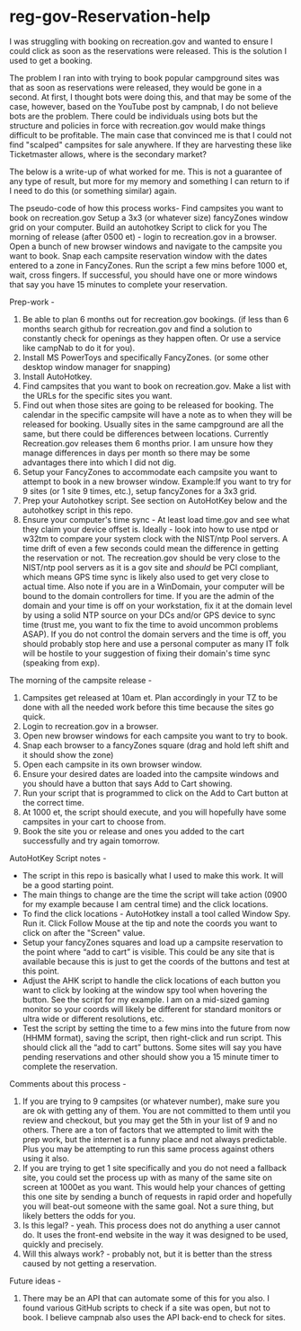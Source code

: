 # reg-gov-Reservation-help
I was struggling with booking on recreation.gov and wanted to ensure I could click as soon as the reservations were released.  This is the solution I used to get a booking.

The problem I ran into with trying to book popular campground sites was that as soon as reservations were released, they would be gone in a second.  At first, I thought bots were doing this, and that may be some of the case, however, based on the YouTube post by campnab, I do not believe bots are the problem.  There could be individuals using bots but the structure and policies in force with recreation.gov would make things difficult to be profitable.  The main case that convinced me is that I could not find "scalped" campsites for sale anywhere.  If they are harvesting these like Ticketmaster allows, where is the secondary market?  


The below is a write-up of what worked for me.  This is not a guarantee of any type of result, but more for my memory and something I can return to if I need to do this (or something similar) again.  


The pseudo-code of how this process works- 
  Find campsites you want to book on recreation.gov
  Setup a 3x3 (or whatever size) fancyZones window grid on your computer.
  Build an autohotkey Script to click for you
  The morning of release (after 0500 et) - login to recreation.gov in a browser.  Open a bunch of new browser windows and navigate to the campsite you want to book.  Snap each campsite reservation window with the dates entered to a zone in FancyZones.
  Run the script a few mins before 1000 et, wait, cross fingers.  If successful, you should have one or more windows that say you have 15 minutes to complete your reservation.


Prep-work - 
1. Be able to plan 6 months out for recreation.gov bookings.  (if less than 6 months search github for recreation.gov and find a solution to constantly check for openings as they happen often.  Or use a service like campNab to do it for you).
2. Install MS PowerToys and specifically FancyZones.  (or some other desktop window manager for snapping)
3. Install AutoHotkey.
4. Find campsites that you want to book on recreation.gov.  Make a list with the URLs for the specific sites you want.
5. Find out when those sites are going to be released for booking. The calendar in the specific campsite will have a note as to when they will be released for booking.  Usually sites in the same campground are all the same, but there could be differences between locations.  Currently Recreation.gov releases them 6 months prior.  I am unsure how they manage differences in days per month so there may be some advantages there into which I did not dig.
6. Setup your FancyZones to accommodate each campsite you want to attempt to book in a new browser window.  Example:If you want to try for 9 sites (or 1 site 9 times, etc.), setup fancyZones for a 3x3 grid.
7. Prep your Autohotkey script.  See section on AutoHotKey below and the autohotkey script in this repo.
8. Ensure your computer's time sync - At least load time.gov and see what they claim your device offset is.  Ideally - look into how to use ntpd or w32tm to compare your system clock with the NIST/ntp Pool servers.  A time drift of even a few seconds could mean the difference in getting the reservation or not.  The recreation.gov should be very close to the NIST/ntp pool servers as it is a gov site and *should* be PCI compliant, which means GPS time sync is likely also used to get very close to actual time.  Also note if you are in a WinDomain, your computer will be bound to the domain controllers for time.  If you are the admin of the domain and your time is off on your workstation, fix it at the domain level by using a solid NTP source on your DCs and/or GPS device to sync time (trust me, you want to fix the time to avoid uncommon problems ASAP).  If you do not control the domain servers and the time is off, you should probably stop here and use a personal computer as many IT folk will be hostile to your suggestion of fixing their domain's time sync (speaking from exp).


The morning of the campsite release - 
1. Campsites get released at 10am et.  Plan accordingly in your TZ to be done with all the needed work before this time because the sites go quick.
2. Login to recreation.gov in a browser.
3. Open new browser windows for each campsite you want to try to book.
4. Snap each browser to a fancyZones square (drag and hold left shift and it should show the zone)
5. Open each campsite in its own browser window.  
6. Ensure your desired dates are loaded into the campsite windows and you should have a button that says Add to Cart showing.
7. Run your script that is programmed to click on the Add to Cart button at the correct time.  
8. At 1000 et, the script should execute, and you will hopefully have some campsites in your cart to choose from.
9. Book the site you or release and ones you added to the cart successfully and try again tomorrow.


AutoHotKey Script notes - 
- The script in this repo is basically what I used to make this work.  It will be a good starting point.  
- The main things to change are the time the script will take action (0900 for my example because I am central time) and the click locations.
- To find the click locations - AutoHotkey install a tool called Window Spy.  Run it.  Click Follow Mouse at the tip and note the coords you want to click on after the "Screen" value.
- Setup your fancyZones squares and load up a campsite reservation to the point where “add to cart” is visible.  This could be any site that is available because this is just to get the coords of the buttons and test at this point.  
- Adjust the AHK script to handle the click locations of each button you want to click by looking at the window spy tool when hovering the button.  See the script for my example.  I am on a mid-sized gaming monitor so your coords will likely be different for standard monitors or ultra wide or different resolutions, etc.  
- Test the script by setting the time to a few mins into the future from now (HHMM format), saving the script, then right-click and run script.  This should click all the “add to cart” buttons.  Some sites will say you have pending reservations and other should show you a 15 minute timer to complete the reservation.  


Comments about this process - 
1. If you are trying to 9 campsites (or whatever number), make sure you are ok with getting any of them.  You are not committed to them until you review and checkout, but you may get the 5th in your list of 9 and no others.  There are a ton of factors that we attempted to limit with the prep work, but the internet is a funny place and not always predictable.  Plus you may be attempting to run this same process against others using it also.
2. If you are trying to get 1 site specifically and you do not need a fallback site, you could set the process up with as many of the same site on screen at 1000et as you want.  This would help your chances of getting this one site by sending a bunch of requests in rapid order and hopefully you will beat-out someone with the same goal.  Not a sure thing, but likely betters the odds for you.
3. Is this legal? - yeah.  This process does not do anything a user cannot do.  It uses the front-end website in the way it was designed to be used, quickly and precisely.
4. Will this always work?  - probably not, but it is better than the stress caused by not getting a reservation.




Future ideas -
1. There may be an API that can automate some of this for you also.  I found various GitHub scripts to check if a site was open, but not to book.  I believe campnab also uses the API back-end to check for sites.  
